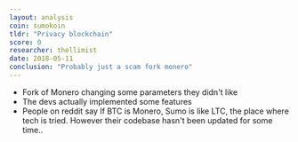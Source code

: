 ```yaml
---
layout: analysis
coin: sumokoin
tldr: "Privacy blockchain"
score: 0
researcher: thellimist
date: 2018-05-11
conclusion: "Probably just a scam fork monero"
---
```


- Fork of Monero changing some parameters they didn't like
- The devs actually implemented some features
- People on reddit say If BTC is Monero, Sumo is like LTC, the place where tech is tried. However their codebase hasn't been updated for some time..